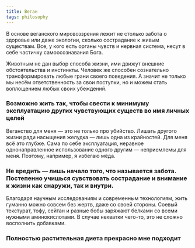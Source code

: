 ```yaml
---
title: Веган
tags: philosophy
---
```


В основе веганского мировоззрения лежит не столько забота о здоровье или даже экологии, сколько сострадание к живым существам. Все, у кого есть органы чувств и нервная система, несут в себе частичку самоосознавания Бога. 

Животным не дан выбор способа жизни, ими движут внешние обстоятельства и инстинкты. Человек же способен сознательно трансформировать любые грани своего поведения. А значит не только мы несём ответственность за свои поступки, но и можем стать воплощением любых своих убеждений.

### Возможно жить так, чтобы свести к минимуму эксплуатацию других чувствующих существ во имя личных целей

Веганство для меня — это не только про убийство. Лишать другого жизни ради насыщения желудка — лишь одна из крайностей. Для меня всё это глубже. Сама по себе эксплуатация, неравное однонаправленное использование одного другим — неприемлемы для меня. Поэтому, например, я избегаю мёда.

### Не вредить — лишь начало того, что называется забота. Постепенно учишься сувствовать сострадание и внимание к жизни как снаружи, так и внутри. 

Благодаря научным исследованиям и современным технологиям, жить гуманно можно совсем без жертв, даже со своей стороны. Соевый текстурат, тофу, сейтан и разные бобы заряжают белками со всеми нужными аминокислотами. В случае нехватки чего-то, это не сложно восполнить добавками. 

### Полностью растительная диета прекрасно мне подходит